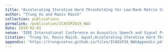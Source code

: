 ```yaml
---
title: "Accelerating Iterative Hard Thresholding for Low-Rank Matrix Completion via Adaptive Restart"
author: "Trung Vu and Raviv Raich"
collection: publications
permalink: /publication/ICASSP2019_NAG
date: 2019-02-01
venue: 'IEEE International Conference on Acoustics Speech and Signal Processing (ICASSP)ICASSP'
citation: 'Trung Vu, Raviv Raich. &quot;Accelerating Iterative Hard Thresholding for Low-Rank Matrix Completion via Adaptive Restart,&quot; In Proceedings of 2019 IEEE International Conference on Acoustics Speech and Signal Processing (ICASSP), Brighton, UK, May 12-17, 2019.'
appendix: 'https://trungvietvu.github.io/files/ICASSP19_NAGAppendix.pdf'
---
```

